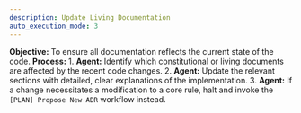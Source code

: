 ```yaml
---
description: Update Living Documentation
auto_execution_mode: 3
---
```


**Objective:** To ensure all documentation reflects the current state of the code.
**Process:**
    1. **Agent:** Identify which constitutional or living documents are affected by the recent code changes.
    2. **Agent:** Update the relevant sections with detailed, clear explanations of the implementation.
    3. **Agent:** If a change necessitates a modification to a core rule, halt and invoke the `[PLAN] Propose New ADR` workflow instead.
